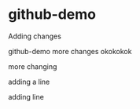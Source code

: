 # github-demo

Adding changes

github-demo
more changes
okokokok

more changing 

adding a line


adding line 
